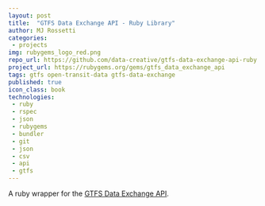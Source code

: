 ```yaml
---
layout: post
title:  "GTFS Data Exchange API - Ruby Library"
author: MJ Rossetti
categories:
 - projects
img: rubygems_logo_red.png
repo_url: https://github.com/data-creative/gtfs-data-exchange-api-ruby
project_url: https://rubygems.org/gems/gtfs_data_exchange_api
tags: gtfs open-transit-data gtfs-data-exchange
published: true
icon_class: book
technologies:
 - ruby
 - rspec
 - json
 - rubygems
 - bundler
 - git
 - json
 - csv
 - api
 - gtfs
---
```


A ruby wrapper for the [GTFS Data Exchange API](http://www.gtfs-data-exchange.com/api).
